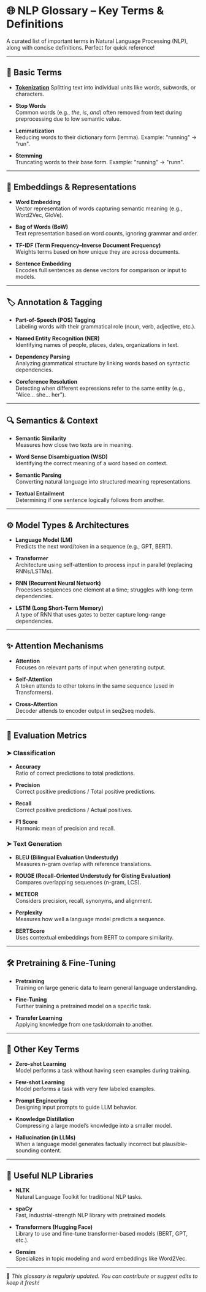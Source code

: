 # 🌐 NLP Glossary – Key Terms & Definitions

A curated list of important terms in Natural Language Processing (NLP), along with concise definitions. Perfect for quick reference!

---

## 📌 Basic Terms

- **[Tokenization](https://github.com/AK-5999/NOTES/blob/main/Transformers.md)**
  Splitting text into individual units like words, subwords, or characters.

- **Stop Words**  
  Common words (e.g., *the*, *is*, *and*) often removed from text during preprocessing due to low semantic value.

- **Lemmatization**  
  Reducing words to their dictionary form (lemma). Example: "running" → "run".

- **Stemming**  
  Truncating words to their base form. Example: "running" → "runn".

---

## 🧠 Embeddings & Representations

- **Word Embedding**  
  Vector representation of words capturing semantic meaning (e.g., Word2Vec, GloVe).

- **Bag of Words (BoW)**  
  Text representation based on word counts, ignoring grammar and order.

- **TF-IDF (Term Frequency–Inverse Document Frequency)**  
  Weights terms based on how unique they are across documents.

- **Sentence Embedding**  
  Encodes full sentences as dense vectors for comparison or input to models.

---

## 🏷️ Annotation & Tagging

- **Part-of-Speech (POS) Tagging**  
  Labeling words with their grammatical role (noun, verb, adjective, etc.).

- **Named Entity Recognition (NER)**  
  Identifying names of people, places, dates, organizations in text.

- **Dependency Parsing**  
  Analyzing grammatical structure by linking words based on syntactic dependencies.

- **Coreference Resolution**  
  Detecting when different expressions refer to the same entity (e.g., "Alice... she... her").

---

## 🔍 Semantics & Context

- **Semantic Similarity**  
  Measures how close two texts are in meaning.

- **Word Sense Disambiguation (WSD)**  
  Identifying the correct meaning of a word based on context.

- **Semantic Parsing**  
  Converting natural language into structured meaning representations.

- **Textual Entailment**  
  Determining if one sentence logically follows from another.

---

## ⚙️ Model Types & Architectures

- **Language Model (LM)**  
  Predicts the next word/token in a sequence (e.g., GPT, BERT).

- **Transformer**  
  Architecture using self-attention to process input in parallel (replacing RNNs/LSTMs).

- **RNN (Recurrent Neural Network)**  
  Processes sequences one element at a time; struggles with long-term dependencies.

- **LSTM (Long Short-Term Memory)**  
  A type of RNN that uses gates to better capture long-range dependencies.

---

## ✨ Attention Mechanisms

- **Attention**  
  Focuses on relevant parts of input when generating output.

- **Self-Attention**  
  A token attends to other tokens in the same sequence (used in Transformers).

- **Cross-Attention**  
  Decoder attends to encoder output in seq2seq models.

---

## 🧪 Evaluation Metrics

### ➤ Classification

- **Accuracy**  
  Ratio of correct predictions to total predictions.

- **Precision**  
  Correct positive predictions / Total positive predictions.

- **Recall**  
  Correct positive predictions / Actual positives.

- **F1 Score**  
  Harmonic mean of precision and recall.

### ➤ Text Generation

- **BLEU (Bilingual Evaluation Understudy)**  
  Measures n-gram overlap with reference translations.

- **ROUGE (Recall-Oriented Understudy for Gisting Evaluation)**  
  Compares overlapping sequences (n-gram, LCS).

- **METEOR**  
  Considers precision, recall, synonyms, and alignment.

- **Perplexity**  
  Measures how well a language model predicts a sequence.

- **BERTScore**  
  Uses contextual embeddings from BERT to compare similarity.

---

## 🛠️ Pretraining & Fine-Tuning

- **Pretraining**  
  Training on large generic data to learn general language understanding.

- **Fine-Tuning**  
  Further training a pretrained model on a specific task.

- **Transfer Learning**  
  Applying knowledge from one task/domain to another.

---

## 🧩 Other Key Terms

- **Zero-shot Learning**  
  Model performs a task without having seen examples during training.

- **Few-shot Learning**  
  Model performs a task with very few labeled examples.

- **Prompt Engineering**  
  Designing input prompts to guide LLM behavior.

- **Knowledge Distillation**  
  Compressing a large model’s knowledge into a smaller model.

- **Hallucination (in LLMs)**  
  When a language model generates factually incorrect but plausible-sounding content.

---

## 🧠 Useful NLP Libraries

- **NLTK**  
  Natural Language Toolkit for traditional NLP tasks.

- **spaCy**  
  Fast, industrial-strength NLP library with pretrained models.

- **Transformers (Hugging Face)**  
  Library to use and fine-tune transformer-based models (BERT, GPT, etc.).

- **Gensim**  
  Specializes in topic modeling and word embeddings like Word2Vec.

---

📘 *This glossary is regularly updated. You can contribute or suggest edits to keep it fresh!*
